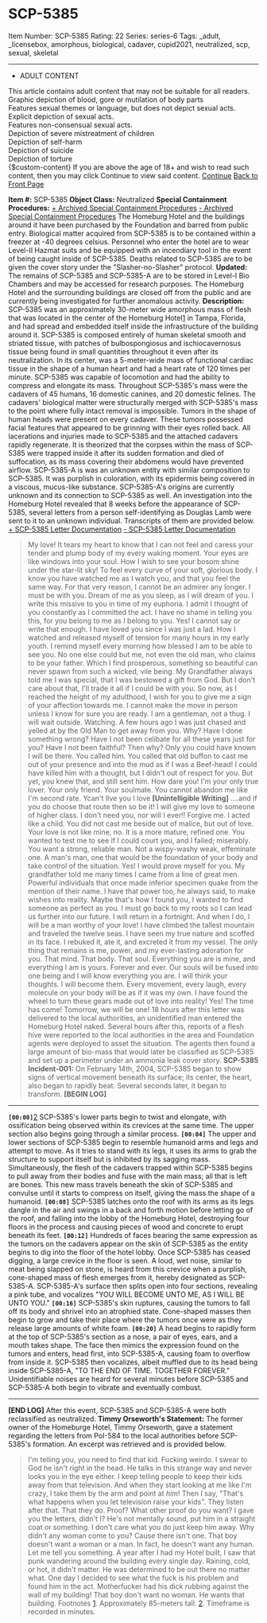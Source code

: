 # SCP-5385
Item Number: SCP-5385
Rating: 22
Series: series-6
Tags: _adult, _licensebox, amorphous, biological, cadaver, cupid2021, neutralized, scp, sexual, skeletal

---

  * ADULT CONTENT
  
This article contains adult content that may not be suitable for all readers. 
Graphic depiction of blood, gore or mutilation of body parts  
Features sexual themes or language, but does not depict sexual acts.  
Explicit depiction of sexual acts.  
Features non-consensual sexual acts.  
Depiction of severe mistreatment of children  
Depiction of self-harm  
Depiction of suicide  
Depiction of torture  
{$custom-content}
If you are above the age of 18+ and wish to read such content, then you may click Continue to view said content.
[Continue](javascript:;)
[Back to Front Page](/)
  

**Item #:** SCP-5385
**Object Class:** Neutralized
**Special Containment Procedures:**
[\+ Archived Special Containment Procedures](javascript:;)
[\- Archived Special Containment Procedures](javascript:;)
The Homeburg Hotel and the buildings around it have been purchased by the Foundation and barred from public entry. Biological matter acquired from SCP-5385 is to be contained within a freezer at -40 degrees celsius. Personnel who enter the hotel are to wear Level-II Hazmat suits and be equipped with an incendiary tool in the event of being caught inside of SCP-5385.
Deaths related to SCP-5385 are to be given the cover story under the "Slasher-no-Slasher" protocol.
**Updated:** The remains of SCP-5385 and SCP-5385-A are to be stored in Level-I Bio Chambers and may be accessed for research purposes.
The Homeburg Hotel and the surrounding buildings are closed off from the public and are currently being investigated for further anomalous activity.
**Description:**
SCP-5385 was an approximately 30-meter wide amorphous mass of flesh that was located in the center of the Homeburg Hotel[1](javascript:;) in Tampa, Florida, and had spread and embedded itself inside the infrastructure of the building around it. SCP-5385 is composed entirely of human skeletal smooth and striated tissue, with patches of bulbospongiosus and ischiocavernosus tissue being found in small quantities throughout it even after its neutralization. In its center, was a 5-meter-wide mass of functional cardiac tissue in the shape of a human heart and had a heart rate of 120 times per minute. SCP-5385 was capable of locomotion and had the ability to compress and elongate its mass.
Throughout SCP-5385's mass were the cadavers of 45 humans, 16 domestic canines, and 20 domestic felines. The cadavers' biological matter were structurally merged with SCP-5385's mass to the point where fully intact removal is impossible. Tumors in the shape of human heads were present on every cadaver. These tumors possessed facial features that appeared to be grinning with their eyes rolled back. All lacerations and injuries made to SCP-5385 and the attached cadavers rapidly regenerate. It is theorized that the corpses within the mass of SCP-5385 were trapped inside it after its sudden formation and died of suffocation, as its mass covering their abdomens would have prevented airflow.
SCP-5385-A is was an unknown entity with similar composition to SCP-5385. It was purplish in coloration, with its epidermis being covered in a viscous, mucus-like substance. SCP-5385-A's origins are currently unknown and its connection to SCP-5385 as well.
An investigation into the Homeburg Hotel revealed that 8 weeks before the appearance of SCP-5385, several letters from a person self-identifying as Douglas Lamb were sent to it to an unknown individual. Transcripts of them are provided below.
[\+ SCP-5385 Letter Documentation](javascript:;)
[\- SCP-5385 Letter Documentation](javascript:;)
> My love! It tears my heart to know that I can not feel and caress your tender and plump body of my every waking moment. Your eyes are like windows into your soul. How I wish to see your bosom shine under the star-lit sky! To feel every curve of your soft, glorious body.
> I know you have watched me as I watch you, and that you feel the same way. For that very reason, I cannot be an admirer any longer. I must be with you. Dream of me as you sleep, as I will dream of you.
> I write this missive to you in time of my euphoria. I admit I thought of you constantly as I committed the act. I have no shame in telling you this, for you belong to me as I belong to you. Yes! I cannot say or write that enough. I have loved you since I was just a lad. How I watched and released myself of tension for many hours in my early youth.
> I remind myself every morning how blessed I am to be able to see you. No one else could but me, not even the old man, who claims to be your father. Which I find prosperous, something so beautiful can never spawn from such a wicked, vile being. My Grandfather always told me I was special, that I was bestowed a gift from God.
> But I don't care about that, I'll trade it all if I could be with you. So now, as I reached the height of my adulthood, I wish for you to give me a sign of your affection towards me. I cannot make the move in person unless I know for sure you are ready. I am a gentleman, not a thug.
> I will wait outside. Watching.
> A few hours ago I was just chased and yelled at by the Old Man to get away from you. Why? Have I done something wrong? Have I not been celibate for all these years just for you? Have I not been faithful? Then why? Only you could have known I will be there. You called him. You called that old buffon to cast me out of your presence and into the mud as if I was a Beef-head! I could have killed him with a thought, but I didn't out of respect for you. But yet, you knew that, and still sent him.
> How dare you! I'm your only true lover. Your only friend. Your soulmate. You cannot abandon me like I'm second rate. Ycan't Ilve you I love **[Unintelligible Writing]**
> ….and if you do choose that route then so be it! I will give my love to someone of higher class. I don't need you, nor will I ever!!
> Forgive me. I acted like a child. You did not cast me beside out of malice, but out of love. Your love is not like mine, no. It is a more mature, refined one. You wanted to test me to see if I could court you, and I failed; miserably.
> You want a strong, reliable man. Not a wispy-washy weak, effeminate one. A man's man, one that would be the foundation of your body and take control of the situation. Yes! I would prove myself for you. My grandfather told me many times I came from a line of great men. Powerful individuals that once made inferior specimen quake from the mention of their name. I have that power too, he always said, to make wishes into reality. Maybe that's how I found you, I wanted to find someone as perfect as you. I must go back to my roots so I can lead us further into our future.
> I will return in a fortnight. And when I do, I will be a man worthy of your love!
> I have climbed the tallest mountain and traveled the twelve seas. I have seen my true nature and scoffed in its face. I rebuked it, ate it, and excreted it from my vessel. The only thing that remains is me, power, and my ever-lasting adoration for you.
> That mind. That body. That soul. Everything you are is mine, and everything I am is yours. Forever and ever. Our souls will be fused into one being and I will know everything you are. I will think your thoughts. I will become them. Every movement, every laugh, every molecule on your body will be as if it was my own. I have found the wheel to turn these gears made out of love into reality!
> Yes!
> The time has come! Tomorrow, we will be one!
18 hours after this letter was delivered to the local authorities, an unidentified man entered the Homeburg Hotel naked. Several hours after this, reports of a flesh hive were reported to the local authorities in the area and Foundation agents were deployed to asset the situation. The agents then found a large amount of bio-mass that would later be classified as SCP-5385 and set up a perimeter under an ammonia leak cover story.
**SCP-5385 Incident-001:**
On February 14th, 2004, SCP-5385 began to show signs of vertical movement beneath its surface; its center, the heart, also began to rapidly beat. Several seconds later, it began to transform.
**[BEGIN LOG]**
* * *
**`[00:00]`**[2](javascript:;) SCP-5385's lower parts begin to twist and elongate, with ossification being observed within its crevices at the same time. The upper section also begins going through a similar process.
**`[00:04]`** The upper and lower sections of SCP-5385 begin to resemble humanoid arms and legs and attempt to move. As it tries to stand with its legs, it uses its arms to grab the structure to support itself but is inhibited by its sagging mass. Simultaneously, the flesh of the cadavers trapped within SCP-5385 begins to pull away from their bodies and fuse with the main mass; all that is left are bones. This new mass travels beneath the skin of SCP-5385 and convulse until it starts to compress on itself, giving the mass the shape of a humanoid.
**`[00:08]`** SCP-5385 latches onto the roof with its arms as its legs dangle in the air and swings in a back and forth motion before letting go of the roof, and falling into the lobby of the Homeburg Hotel, destroying four floors in the process and causing pieces of wood and concrete to erupt beneath its feet.
**`[00:12]`** Hundreds of faces bearing the same expression as the tumors on the cadavers appear on the skin of SCP-5385 as the entity begins to dig into the floor of the hotel lobby. Once SCP-5385 has ceased digging, a large crevice in the floor is seen. A loud, wet noise, similar to meat being slapped on stone, is heard from this crevice when a purplish, cone-shaped mass of flesh emerges from it, hereby designated as SCP-5385-A. SCP-5385-A's surface then splits open into four sections, revealing a pink tube, and vocalizes "YOU WILL BECOME UNTO ME, AS I WILL BE UNTO YOU."
**`[00:16]`** SCP-5385's skin ruptures, causing the tumors to fall off its body and shrivel into an atrophied state. Cone-shaped masses then begin to grow and take their place where the tumors once were as they release large amounts of white foam.
**`[00:20]`** A head begins to rapidly form at the top of SCP-5385's section as a nose, a pair of eyes, ears, and a mouth takes shape. The face then mimics the expression found on the tumors and enters, head first, into SCP-5385-A, causing foam to overflow from inside it. SCP-5385 then vocalizes, albeit muffled due to its head being inside SCP-5385-A, "TO THE END OF TIME. TOGETHER FOREVER." Unidentifiable noises are heard for several minutes before SCP-5385 and SCP-5385-A both begin to vibrate and eventually combust.
* * *
**[END LOG]**
After this event, SCP-5385 and SCP-5385-A were both reclassified as neutralized.
**Timmy Orseworth's Statement:**
The former owner of the Homeburge Hotel, Timmy Orseworth, gave a statement regarding the letters from PoI-584 to the local authorities before SCP-5385's formation. An excerpt was retrieved and is provided below.
> I'm telling you, you need to find that kid. Fucking weirdo. I swear to God he isn't right in the head. He talks in this strange way and never looks you in the eye either. I keep telling people to keep their kids away from that television. And when they start looking at me like I'm crazy, I take them by the arm and point at _him_! Then I say, "That's what happens when you let television raise your kids". They listen after that. That they do.
> Proof? What other proof do you want? I gave you the letters, didn't I? He's not mentally sound, put him in a straight coat or something. I don't care what you do just keep him away. Why didn't any woman come to you? Cause there isn't one. That boy doesn't want a woman or a man. In fact, he doesn't want any human.
> Let me tell you something. A year after I had my Hotel built, I saw that punk wandering around the building every single day. Raining, cold, or hot, it didn't matter. He was determined to be out there no matter what. One day I decided to see what the fuck is his problem and found him in the act. Motherfucker had his dick rubbing against the wall of my building!
> That boy don't want no woman. He wants that building.
Footnotes
[1](javascript:;). Approximately 85-meters tall.
[2](javascript:;). Timeframe is recorded in minutes.